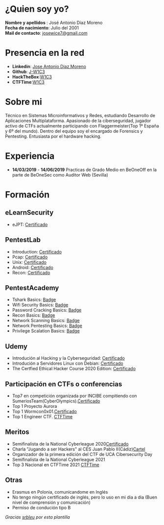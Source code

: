 # ¿Quien soy yo?
**Nombre y apellidos** : José Antonio Díaz Moreno  
**Fecha de nacimiento**: Julio del 2001  
**Mail de contacto**: josewice7@gmail.com

# Presencia en la red

- **Linkedin**: [Jose Antonio Diaz Moreno](https://www.linkedin.com/in/jose-antonio-diaz-moreno-07ba40171/)
- **Github**: [J-W1C3](https://github.com/J-W1C3)
- **HackTheBox**:[W1C3](https://www.hackthebox.eu/home/users/profile/139937)
- **CTFTime**:[W1C3](https://ctftime.org/user/54814)

# Sobre mi
Técnico en Sistemas Microinformativos y Redes, estudiando Desarrollo de Aplicaciones Multiplataforma. Apasionado de la ciberseguridad, jugador activo de CTFs actualmente participando con Flaggermeister(Top 1º España y 6º del mundo). Dentro del equipo soy el encargado de Forensics y Pentesting. Entusiasta por el hardware hacking. 

# Experiencia
- **14/03/2019** - **14/06/2019** Practicas de Grado Medio en BeOneOff en la parte de BeOneSec como Auditor Web (Sevilla)

# Formación

## eLearnSecurity
- eJPT: [Certificado](https://verified.elearnsecurity.com/certificates/ef770e8a-9b90-4a72-b744-ba970eacd907)

## PentestLab
- Introduction: [Certificado](https://github.com/J-W1C3/Curriculum/blob/main/Certificados/PentestLab/Certificado_PentesterLab_Introduccion.pdf)
- Pcap: [Certificado](https://github.com/J-W1C3/Curriculum/blob/main/Certificados/PentestLab/Certificado_PentesterLab_Pcap.pdf)
- Unix: [Certificado](https://github.com/J-W1C3/Curriculum/blob/main/Certificados/PentestLab/Certificado_PentesterLab_Unix.pdf)
- Android: [Certificado](https://github.com/J-W1C3/Curriculum/blob/main/Certificados/PentestLab/Certidicado_PentesterLab_Android.pdf)
- Recon: [Certificado](https://github.com/J-W1C3/Curriculum/blob/main/Certificados/PentestLab/Certificado_PentesterLab_Recon.pdf)


## PentestAcademy
- Tshark Basics: [Badge](https://www.credential.net/d50c1d47-1b68-4c4e-9345-264e8e294412)
- Wifi Security Basics: [Badge](https://www.credential.net/48850423-be7b-4610-974b-b29a4abd0424)
- Password Cracking Basics: [Badge](https://www.credential.net/ba6e93ad-02a0-4273-9010-52c4e83a243a)
- Recon Basics: [Badge](https://www.credential.net/0b621fca-adc2-454b-b510-d03da15156cc)
- Network Scanning Basics: [Badge](https://www.credential.net/c80a48a7-02fb-475b-bb24-70605449dd49)
- Network Pentesting Basics: [Badge](https://www.credential.net/08b7c6b2-fbc4-4540-8fd7-7e531146da57)
- Privilege Scalation Basics: [Badge](https://www.credential.net/81b9e48e-61ca-4a09-a279-c092e6d6b26c)

## Udemy
- Introdución al Hacking y la Cyberseguridad: [Certificado](https://github.com/J-W1C3/Curriculum/blob/main/Certificados/Udemy/Introduccion%20Hacking%20y%20Cyberseguridad.jpg)
- Introdución a Servidores Linux con Debian: [Certificado](https://github.com/J-W1C3/Curriculum/blob/main/Certificados/Udemy/Certificado_servidores.pdf)
- The Certfied Ethical Hacker Course 2020 Edition: [Certificado](https://github.com/J-W1C3/Curriculum/blob/main/Certificados/Udemy/TheCertfiedEthicalHackerCourse.pdf)


## Participación en CTFs o conferencias
- Top7 en competición organizada por INCIBE compitiendo con SumeriosTeam(CyberOlympics).[Certificado](https://github.com/J-W1C3/Curriculum/blob/main/Certificados/CTFs/CyberOlympics_JoseAntonio.pdf)
- Top 1 Proyecto Aurora 
- Top 1 Wormcon0x01.[Certificado](https://github.com/J-W1C3/Curriculum/blob/main/Certificados/CTFs/Worcom.jpg)
- Top 1 Engineer CTF. [CTFTime](https://ctftime.org/event/1595)

## Meritos
- Semifinalista de la National Cyberleague 2020[Certificado](https://github.com/J-W1C3/Curriculum/blob/main/Certificados/Meritos/CER_SEMI014.pdf)
- Charla "Jugando a ser Hackers" al CES Juan Pablo II(Cádiz)[Cartel](https://github.com/J-W1C3/Curriculum/blob/main/Certificados/Meritos/Jugando_a_ser_hackers.jpg)
- Organizador de la primera edición del CTF de UCA Cibersecurity Day
- Semifinalista de la National Cyberleague 2021
- Top 3 Nacional en CTFTime 2021 [CTFTime](https://ctftime.org/team/138067)



## Otras
- Erasmus en Polonia, comunicandome en Inglés
- No tengo ningún certificado de inglés, pero lo uso en mi dia a dia (Buen nivel de comprensión y comunicación)
- Permiso de condución tipo B





*Gracias [srbleu](https://github.com/srbleu/Curriculum) por esta plantilla*


